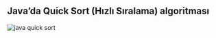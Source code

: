 ## Java’da Quick Sort (Hızlı Sıralama) algoritması
![java quick sort](https://i.hizliresim.com/6qudm5s.png)
